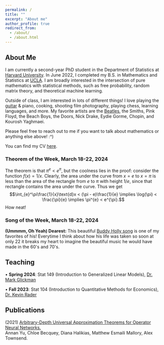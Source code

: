 ```yaml
---
permalink: /
title: ""
excerpt: "About me"
author_profile: true
redirect_from: 
  - /about/
  - /about.html
---
```

## About Me

I am currently a second-year PhD student in the Department of Statistics at [Harvard University](https://statistics.fas.harvard.edu/). In June 2022, I completed my B.S. in Mathematics and Statistics at [UCLA](https://ww3.math.ucla.edu/). I am broadly interested in the intersection of pure mathematics with statistical methods, such as free probability, random matrix theory, and theoretical machine learning.

Outside of class, I am interested in lots of different things! I love playing the [guitar](https://mattesmaili.github.io/files/guitar.png) & piano, cooking, shooting film photography, playing chess, learning languages, and more. My favorite artists are the [Beatles](https://open.spotify.com/playlist/07ZKf7841juhmGlI6LMfBd?si=4511ac89f1d14618), the Smiths, Pink Floyd, the Beach Boys, the Doors, Nick Drake, Eydie Gorme, Chopin, and Kourosh Yaghmaei.

Please feel free to reach out to me if you want to talk about mathematics or anything else above! :^)

You can find my CV [here](https://mattesmaili.github.io/files/new_resume.pdf).

### Theorem of the Week, March 18-22, 2024

The theorem is that $\pi^{e} < e^{\pi}$, but the coolness lies in the proof: consider the function $f(x) = 1/x$. Clearly, the area under the curve from $x = e$ to $x=\pi$ is less than the area of the rectangle from $e$ to $\pi$ with height $1/e$, since that rectangle contains the area under the curve. Thus we get $$\int_{e}^\pi\frac{1}{x}\text{d}x < (\pi - e)\frac{1}{e} \implies \log(\pi) < \frac{\pi}{e} \implies \pi^{e} < e^{\pi}.$$ How neat!

### Song of the Week, March 18-22, 2024

**(Ummmm, Oh Yeah) Dearest:** This beautiful [Buddy Holly song](https://open.spotify.com/track/6NDg4EyQE5lalcCEEpytsM?si=320eccbec50844ae) is one of my favorites of his! Everytime I think about how his life was taken so soon at only 22 it breaks my heart to imagine the beautiful music he would have made in the 60's and 70's. 


## Teaching
• **Spring 2024**: Stat 149 (Introduction to Generalized Linear Models), [Dr. Mark Glickman](http://www.glicko.net/)

• **Fall 2023**: Stat 104 (Introduction to Quantitative Methods for Economics), [Dr. Kevin Rader](https://statistics.fas.harvard.edu/people/kevin-rader)

## Publications

(2021) [Arbitrary-Depth Universal Approximation Theorems for Operator Neural Networks.](https://arxiv.org/abs/2109.11354)  
Annan Yu, Chloe Becquey, Diana Halikias, Matthew Esmaili Mallory, Alex Townsend.

